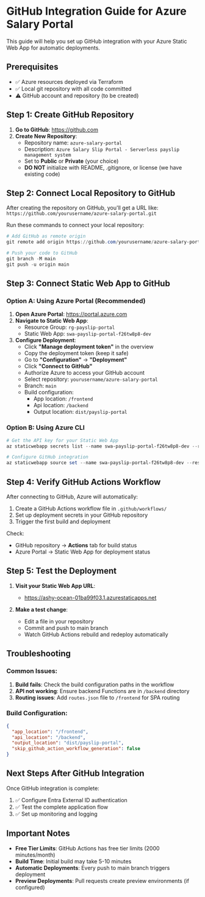 # GitHub Integration Guide for Azure Salary Portal

This guide will help you set up GitHub integration with your Azure Static Web App for automatic deployments.

## Prerequisites

- ✅ Azure resources deployed via Terraform
- ✅ Local git repository with all code committed
- ⚠️ GitHub account and repository (to be created)

## Step 1: Create GitHub Repository

1. **Go to GitHub**: https://github.com
2. **Create New Repository**:
   - Repository name: `azure-salary-portal`
   - Description: `Azure Salary Slip Portal - Serverless payslip management system`
   - Set to **Public** or **Private** (your choice)
   - **DO NOT** initialize with README, .gitignore, or license (we have existing code)

## Step 2: Connect Local Repository to GitHub

After creating the repository on GitHub, you'll get a URL like:
`https://github.com/yourusername/azure-salary-portal.git`

Run these commands to connect your local repository:

```powershell
# Add GitHub as remote origin
git remote add origin https://github.com/yourusername/azure-salary-portal.git

# Push your code to GitHub
git branch -M main
git push -u origin main
```

## Step 3: Connect Static Web App to GitHub

### Option A: Using Azure Portal (Recommended)

1. **Open Azure Portal**: https://portal.azure.com
2. **Navigate to Static Web App**:
   - Resource Group: `rg-payslip-portal`
   - Static Web App: `swa-payslip-portal-f26tw8p8-dev`
3. **Configure Deployment**:
   - Click **"Manage deployment token"** in the overview
   - Copy the deployment token (keep it safe)
   - Go to **"Configuration"** → **"Deployment"**
   - Click **"Connect to GitHub"**
   - Authorize Azure to access your GitHub account
   - Select repository: `yourusername/azure-salary-portal`
   - Branch: `main`
   - Build configuration:
     - App location: `/frontend`
     - Api location: `/backend`
     - Output location: `dist/payslip-portal`

### Option B: Using Azure CLI

```powershell
# Get the API key for your Static Web App
az staticwebapp secrets list --name swa-payslip-portal-f26tw8p8-dev --resource-group rg-payslip-portal

# Configure GitHub integration
az staticwebapp source set --name swa-payslip-portal-f26tw8p8-dev --resource-group rg-payslip-portal --source https://github.com/yourusername/azure-salary-portal --branch main --app-location "/frontend" --api-location "/backend" --output-location "dist/payslip-portal"
```

## Step 4: Verify GitHub Actions Workflow

After connecting to GitHub, Azure will automatically:
1. Create a GitHub Actions workflow file in `.github/workflows/`
2. Set up deployment secrets in your GitHub repository
3. Trigger the first build and deployment

Check:
- GitHub repository → **Actions** tab for build status
- Azure Portal → Static Web App for deployment status

## Step 5: Test the Deployment

1. **Visit your Static Web App URL**: 
   - https://ashy-ocean-01ba99f03.1.azurestaticapps.net
   
2. **Make a test change**:
   - Edit a file in your repository
   - Commit and push to main branch
   - Watch GitHub Actions rebuild and redeploy automatically

## Troubleshooting

### Common Issues:

1. **Build fails**: Check the build configuration paths in the workflow
2. **API not working**: Ensure backend Functions are in `/backend` directory
3. **Routing issues**: Add `routes.json` file to `/frontend` for SPA routing

### Build Configuration:
```json
{
  "app_location": "/frontend",
  "api_location": "/backend", 
  "output_location": "dist/payslip-portal",
  "skip_github_action_workflow_generation": false
}
```

## Next Steps After GitHub Integration

Once GitHub integration is complete:
1. ✅ Configure Entra External ID authentication
2. ✅ Test the complete application flow
3. ✅ Set up monitoring and logging

## Important Notes

- **Free Tier Limits**: GitHub Actions has free tier limits (2000 minutes/month)
- **Build Time**: Initial build may take 5-10 minutes
- **Automatic Deployments**: Every push to main branch triggers deployment
- **Preview Deployments**: Pull requests create preview environments (if configured)